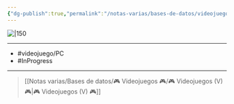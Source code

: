 ```yaml
---
{"dg-publish":true,"permalink":"/notas-varias/bases-de-datos/videojuegos/v-into-the-breach/"}
---
```



![|150](https://images.igdb.com/igdb/image/upload/t_cover_big/co2gjp.jpg)

---

- #videojuego/PC 
- #InProgress 

---

> [[Notas varias/Bases de datos/🎮 Videojuegos 🎮/🎮 Videojuegos (V) 🎮\|🎮 Videojuegos (V) 🎮]]